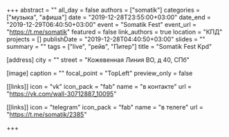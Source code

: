 +++
abstract = ""
all_day = false
authors = ["somatik"]
categories = ["музыка", "афиша"]
date = "2019-12-28T23:55:00+03:00"
date_end = "2019-12-29T06:40:50+03:00"
event = "Somatik Fest"
event_url = "https://t.me/somatik"
featured = false
link_authors = true
location = "КПД"
projects = []
publishDate = "2019-12-28T04:40:50+03:00"
slides = ""
summary = ""
tags = ["live", "рейв", "Питер"]
title = "Somatik Fest Kpd"

[address]
  city = ""
  street = "Кожевенная Линия ВО, д 40, СПб"

[image]
  caption = ""
  focal_point = "TopLeft"
  preview_only = false

[[links]]
  icon = "vk"
  icon_pack = "fab"
  name = "в контакте"
  url = "https://vk.com/wall-30712887_10095"

[[links]]
  icon = "telegram"
  icon_pack = "fab"
  name = "в телеге"
  url = "https://t.me/somatik/2385"

+++


